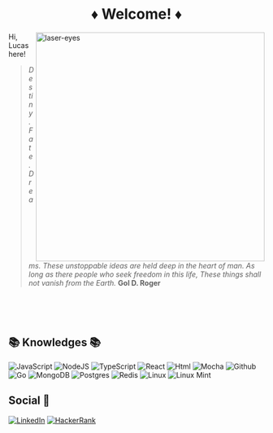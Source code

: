 
<h1 align="center"> ♦️ Welcome! ♦️</h1>

<p><img width="450" alt="laser-eyes" align="right" src="https://user-images.githubusercontent.com/39783638/221322166-6d208437-2b22-4d20-b6f6-cebdc65172b0.png">

<p>Hi, Lucas here!</p>

> <i>Destiny. Fate. Dreams. These unstoppable ideas are held deep in the heart of man. As long as there people who seek freedom in this life, These things shall not vanish from the Earth.</i>
> <b>Gol D. Roger</b>
<br>
<br>
<br>

<h2> 📚 Knowledges 📚</h2>

<p>
  <img alt="JavaScript" src="https://img.shields.io/badge/javascript%20-%23323330.svg?&style=for-the-badge&logo=javascript&logoColor=%23F7DF1E"/>
  <img alt="NodeJS" src="https://img.shields.io/badge/node.js%20-%2343853D.svg?&style=for-the-badge&logo=node.js&logoColor=white"/>
  <img alt="TypeScript" src="https://img.shields.io/badge/typescript%20-%23007ACC.svg?&style=for-the-badge&logo=typescript&logoColor=white"/>
  <img alt="React" src="https://img.shields.io/badge/react%20-%2300AEFF.svg?&style=for-the-badge&logo=react&logoColor=white"/>
  <img alt="Html" src="https://img.shields.io/badge/HTML-239120?style=for-the-badge&logo=html5&logoColor=white"/>
  <img alt="Mocha" src="https://img.shields.io/badge/-mocha-%238D6748?&style=for-the-badge&logo=mocha&logoColor=white"/>
  <img alt="Github" src="https://img.shields.io/badge/GitHub-100000?style=for-the-badge&logo=github&logoColor=white"/>
  <img alt="Go" src="https://img.shields.io/badge/Go-00ADD8?style=for-the-badge&logo=go&logoColor=white"/>
  <img alt="MongoDB" src ="https://img.shields.io/badge/MongoDB-%234ea94b.svg?&style=for-the-badge&logo=mongodb&logoColor=white"/>
  <img alt="Postgres" src ="https://img.shields.io/badge/postgres-%23316192.svg?&style=for-the-badge&logo=postgresql&logoColor=white"/>
  <img alt="Redis" src ="https://img.shields.io/badge/redis%20-%23F00000.svg?&style=for-the-badge&logo=redis&logoColor=white" />
  <img alt="Linux" src="https://img.shields.io/badge/-Linux-F7FF14?style=for-the-badge&logo=linux&logoColor=black"/>
  <img alt="Linux Mint" src="https://img.shields.io/badge/linux mint-87CF3E?style=for-the-badge&logo=linux-mint&logoColor=white" />
</p>

<h2>Social 🐙</h2>

[<img alt="LinkedIn" src="https://img.shields.io/badge/linkedin%20-%230077B5.svg?&style=for-the-badge&logo=linkedin&logoColor=white"/>](https://www.linkedin.com/in/lucas-klasa-13891414b/) [<img alt="HackerRank" src="https://img.shields.io/badge/-Hackerrank-2EC866?style=for-the-badge&logo=HackerRank&logoColor=white"/>](https://www.hackerrank.com/lucas_klasa)



